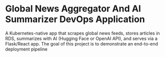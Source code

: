 # Global News Aggregator And AI Summarizer DevOps Application
A Kubernetes-native app that scrapes global news feeds, stores articles in RDS, summarizes with AI (Hugging Face or OpenAI API), and serves via a Flask/React app. The goal of this project is to demonstrate an end-to-end deployment pipeline
